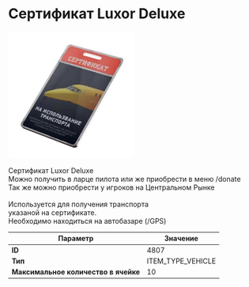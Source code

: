 # Сертификат Luxor Deluxe

![Item Image](../img/4807.webp?raw=true)

Сертификат Luxor Deluxe<br>Можно получить в ларце пилота или же приобрести в меню /donate<br>Так же можно приобрести у игроков на Центральном Рынке<br><br>Используется для получения транспорта <br>указаной на сертификате.<br>Необходимо находиться на автобазаре (/GPS)


| Параметр | Значение |
|----------|----------|
| **ID** | 4807 |
| **Тип** | ITEM_TYPE_VEHICLE |
| **Максимальное количество в ячейке** | 10 |


